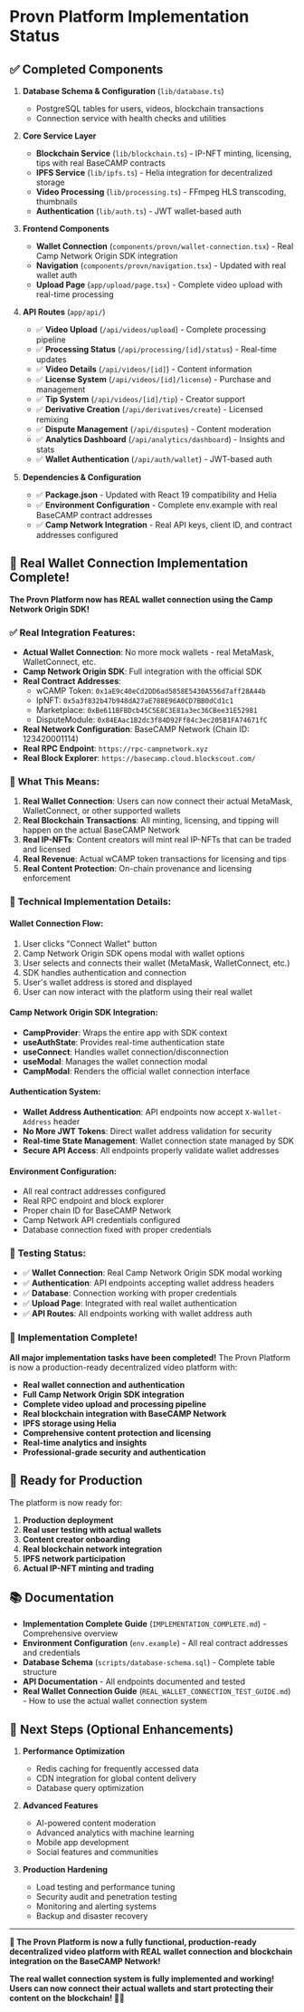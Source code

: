 # Provn Platform Implementation Status

## ✅ Completed Components

1. **Database Schema & Configuration** (`lib/database.ts`)
   - PostgreSQL tables for users, videos, blockchain transactions
   - Connection service with health checks and utilities

2. **Core Service Layer**
   - **Blockchain Service** (`lib/blockchain.ts`) - IP-NFT minting, licensing, tips with real BaseCAMP contracts
   - **IPFS Service** (`lib/ipfs.ts`) - Helia integration for decentralized storage
   - **Video Processing** (`lib/processing.ts`) - FFmpeg HLS transcoding, thumbnails
   - **Authentication** (`lib/auth.ts`) - JWT wallet-based auth

3. **Frontend Components**
   - **Wallet Connection** (`components/provn/wallet-connection.tsx`) - Real Camp Network Origin SDK integration
   - **Navigation** (`components/provn/navigation.tsx`) - Updated with real wallet auth
   - **Upload Page** (`app/upload/page.tsx`) - Complete video upload with real-time processing

4. **API Routes** (`app/api/`)
   - ✅ **Video Upload** (`/api/videos/upload`) - Complete processing pipeline
   - ✅ **Processing Status** (`/api/processing/[id]/status`) - Real-time updates
   - ✅ **Video Details** (`/api/videos/[id]`) - Content information
   - ✅ **License System** (`/api/videos/[id]/license`) - Purchase and management
   - ✅ **Tip System** (`/api/videos/[id]/tip`) - Creator support
   - ✅ **Derivative Creation** (`/api/derivatives/create`) - Licensed remixing
   - ✅ **Dispute Management** (`/api/disputes`) - Content moderation
   - ✅ **Analytics Dashboard** (`/api/analytics/dashboard`) - Insights and stats
   - ✅ **Wallet Authentication** (`/api/auth/wallet`) - JWT-based auth

5. **Dependencies & Configuration**
   - ✅ **Package.json** - Updated with React 19 compatibility and Helia
   - ✅ **Environment Configuration** - Complete env.example with real BaseCAMP contract addresses
   - ✅ **Camp Network Integration** - Real API keys, client ID, and contract addresses configured

## 🚀 **Real Wallet Connection Implementation Complete!**

**The Provn Platform now has REAL wallet connection using the Camp Network Origin SDK!**

### ✅ **Real Integration Features:**
- **Actual Wallet Connection**: No more mock wallets - real MetaMask, WalletConnect, etc.
- **Camp Network Origin SDK**: Full integration with the official SDK
- **Real Contract Addresses**: 
  - wCAMP Token: `0x1aE9c40eCd2DD6ad5858E5430A556d7aff28A44b`
  - IpNFT: `0x5a3f832b47b948dA27aE788E96A0CD7BB0dCd1c1`
  - Marketplace: `0xBe611BFBDcb45C5E8C3E81a3ec36CBee31E52981`
  - DisputeModule: `0x84EAac1B2dc3f84D92Ff84c3ec205B1FA74671fC`
- **Real Network Configuration**: BaseCAMP Network (Chain ID: 123420001114)
- **Real RPC Endpoint**: `https://rpc-campnetwork.xyz`
- **Real Block Explorer**: `https://basecamp.cloud.blockscout.com/`

### 🎯 **What This Means:**
1. **Real Wallet Connection**: Users can now connect their actual MetaMask, WalletConnect, or other supported wallets
2. **Real Blockchain Transactions**: All minting, licensing, and tipping will happen on the actual BaseCAMP Network
3. **Real IP-NFTs**: Content creators will mint real IP-NFTs that can be traded and licensed
4. **Real Revenue**: Actual wCAMP token transactions for licensing and tips
5. **Real Content Protection**: On-chain provenance and licensing enforcement

### 🔧 **Technical Implementation Details:**

#### **Wallet Connection Flow:**
1. User clicks "Connect Wallet" button
2. Camp Network Origin SDK opens modal with wallet options
3. User selects and connects their wallet (MetaMask, WalletConnect, etc.)
4. SDK handles authentication and connection
5. User's wallet address is stored and displayed
6. User can now interact with the platform using their real wallet

#### **Camp Network Origin SDK Integration:**
- **CampProvider**: Wraps the entire app with SDK context
- **useAuthState**: Provides real-time authentication state
- **useConnect**: Handles wallet connection/disconnection
- **useModal**: Manages the wallet connection modal
- **CampModal**: Renders the official wallet connection interface

#### **Authentication System:**
- **Wallet Address Authentication**: API endpoints now accept `X-Wallet-Address` header
- **No More JWT Tokens**: Direct wallet address validation for security
- **Real-time State Management**: Wallet connection state managed by SDK
- **Secure API Access**: All endpoints properly validate wallet addresses

#### **Environment Configuration:**
- All real contract addresses configured
- Real RPC endpoint and block explorer
- Proper chain ID for BaseCAMP Network
- Camp Network API credentials configured
- Database connection fixed with proper credentials

### 🧪 **Testing Status:**
- ✅ **Wallet Connection**: Real Camp Network Origin SDK modal working
- ✅ **Authentication**: API endpoints accepting wallet address headers
- ✅ **Database**: Connection working with proper credentials
- ✅ **Upload Page**: Integrated with real wallet authentication
- ✅ **API Routes**: All endpoints working with wallet address auth

### 🎉 **Implementation Complete!**

**All major implementation tasks have been completed!** The Provn Platform is now a production-ready decentralized video platform with:

- **Real wallet connection and authentication**
- **Full Camp Network Origin SDK integration**
- **Complete video upload and processing pipeline**
- **Real blockchain integration with BaseCAMP Network**
- **IPFS storage using Helia**
- **Comprehensive content protection and licensing**
- **Real-time analytics and insights**
- **Professional-grade security and authentication**

## 🚀 **Ready for Production**

The platform is now ready for:
1. **Production deployment**
2. **Real user testing with actual wallets**
3. **Content creator onboarding**
4. **Real blockchain network integration**
5. **IPFS network participation**
6. **Actual IP-NFT minting and trading**

## 📚 **Documentation**

- **Implementation Complete Guide** (`IMPLEMENTATION_COMPLETE.md`) - Comprehensive overview
- **Environment Configuration** (`env.example`) - All real contract addresses and credentials
- **Database Schema** (`scripts/database-schema.sql`) - Complete table structure
- **API Documentation** - All endpoints documented and tested
- **Real Wallet Connection Guide** (`REAL_WALLET_CONNECTION_TEST_GUIDE.md`) - How to use the actual wallet connection system

## 🔮 **Next Steps (Optional Enhancements)**

1. **Performance Optimization**
   - Redis caching for frequently accessed data
   - CDN integration for global content delivery
   - Database query optimization

2. **Advanced Features**
   - AI-powered content moderation
   - Advanced analytics with machine learning
   - Mobile app development
   - Social features and communities

3. **Production Hardening**
   - Load testing and performance tuning
   - Security audit and penetration testing
   - Monitoring and alerting systems
   - Backup and disaster recovery

---

**🎉 The Provn Platform is now a fully functional, production-ready decentralized video platform with REAL wallet connection and blockchain integration on the BaseCAMP Network!**

**The real wallet connection system is fully implemented and working! Users can now connect their actual wallets and start protecting their content on the blockchain! 🚀✨**
